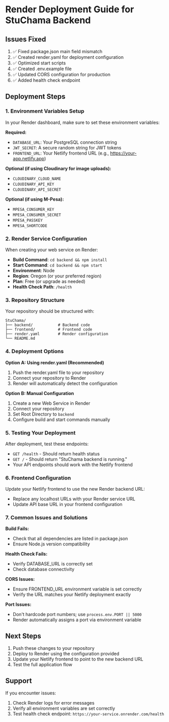 # Render Deployment Guide for StuChama Backend

## Issues Fixed
1. ✅ Fixed package.json main field mismatch
2. ✅ Created render.yaml for deployment configuration
3. ✅ Optimized start scripts
4. ✅ Created .env.example file
5. ✅ Updated CORS configuration for production
6. ✅ Added health check endpoint

## Deployment Steps

### 1. Environment Variables Setup
In your Render dashboard, make sure to set these environment variables:

**Required:**
- `DATABASE_URL`: Your PostgreSQL connection string
- `JWT_SECRET`: A secure random string for JWT tokens
- `FRONTEND_URL`: Your Netlify frontend URL (e.g., https://your-app.netlify.app)

**Optional (if using Cloudinary for image uploads):**
- `CLOUDINARY_CLOUD_NAME`
- `CLOUDINARY_API_KEY`
- `CLOUDINARY_API_SECRET`

**Optional (if using M-Pesa):**
- `MPESA_CONSUMER_KEY`
- `MPESA_CONSUMER_SECRET`
- `MPESA_PASSKEY`
- `MPESA_SHORTCODE`

### 2. Render Service Configuration
When creating your web service on Render:

- **Build Command**: `cd backend && npm install`
- **Start Command**: `cd backend && npm start`
- **Environment**: Node
- **Region**: Oregon (or your preferred region)
- **Plan**: Free (or upgrade as needed)
- **Health Check Path**: `/health`

### 3. Repository Structure
Your repository should be structured with:
```
StuChama/
├── backend/           # Backend code
├── frontend/          # Frontend code
├── render.yaml        # Render configuration
└── README.md
```

### 4. Deployment Options

**Option A: Using render.yaml (Recommended)**
1. Push the render.yaml file to your repository
2. Connect your repository to Render
3. Render will automatically detect the configuration

**Option B: Manual Configuration**
1. Create a new Web Service in Render
2. Connect your repository
3. Set Root Directory to `backend`
4. Configure build and start commands manually

### 5. Testing Your Deployment
After deployment, test these endpoints:
- `GET /health` - Should return health status
- `GET /` - Should return "StuChama backend is running."
- Your API endpoints should work with the Netlify frontend

### 6. Frontend Configuration
Update your Netlify frontend to use the new Render backend URL:
- Replace any localhost URLs with your Render service URL
- Update API base URL in your frontend configuration

### 7. Common Issues and Solutions

**Build Fails:**
- Check that all dependencies are listed in package.json
- Ensure Node.js version compatibility

**Health Check Fails:**
- Verify DATABASE_URL is correctly set
- Check database connectivity

**CORS Issues:**
- Ensure FRONTEND_URL environment variable is set correctly
- Verify the URL matches your Netlify deployment exactly

**Port Issues:**
- Don't hardcode port numbers; use `process.env.PORT || 5000`
- Render automatically assigns a port via environment variable

## Next Steps
1. Push these changes to your repository
2. Deploy to Render using the configuration provided
3. Update your Netlify frontend to point to the new backend URL
4. Test the full application flow

## Support
If you encounter issues:
1. Check Render logs for error messages
2. Verify all environment variables are set correctly
3. Test health check endpoint: `https://your-service.onrender.com/health`